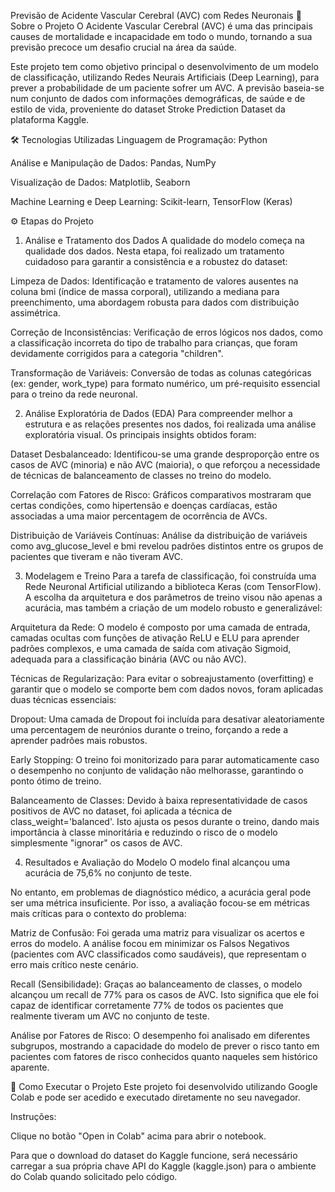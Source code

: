 Previsão de Acidente Vascular Cerebral (AVC) com Redes Neuronais
🎯 Sobre o Projeto
O Acidente Vascular Cerebral (AVC) é uma das principais causes de mortalidade e incapacidade em todo o mundo, tornando a sua previsão precoce um desafio crucial na área da saúde.

Este projeto tem como objetivo principal o desenvolvimento de um modelo de classificação, utilizando Redes Neurais Artificiais (Deep Learning), para prever a probabilidade de um paciente sofrer um AVC. A previsão baseia-se num conjunto de dados com informações demográficas, de saúde e de estilo de vida, proveniente do dataset Stroke Prediction Dataset da plataforma Kaggle.

🛠️ Tecnologias Utilizadas
Linguagem de Programação: Python

Análise e Manipulação de Dados: Pandas, NumPy

Visualização de Dados: Matplotlib, Seaborn

Machine Learning e Deep Learning: Scikit-learn, TensorFlow (Keras)

⚙️ Etapas do Projeto
1. Análise e Tratamento dos Dados
A qualidade do modelo começa na qualidade dos dados. Nesta etapa, foi realizado um tratamento cuidadoso para garantir a consistência e a robustez do dataset:

Limpeza de Dados: Identificação e tratamento de valores ausentes na coluna bmi (índice de massa corporal), utilizando a mediana para preenchimento, uma abordagem robusta para dados com distribuição assimétrica.

Correção de Inconsistências: Verificação de erros lógicos nos dados, como a classificação incorreta do tipo de trabalho para crianças, que foram devidamente corrigidos para a categoria "children".

Transformação de Variáveis: Conversão de todas as colunas categóricas (ex: gender, work_type) para formato numérico, um pré-requisito essencial para o treino da rede neuronal.

2. Análise Exploratória de Dados (EDA)
Para compreender melhor a estrutura e as relações presentes nos dados, foi realizada uma análise exploratória visual. Os principais insights obtidos foram:

Dataset Desbalanceado: Identificou-se uma grande desproporção entre os casos de AVC (minoria) e não AVC (maioria), o que reforçou a necessidade de técnicas de balanceamento de classes no treino do modelo.

Correlação com Fatores de Risco: Gráficos comparativos mostraram que certas condições, como hipertensão e doenças cardíacas, estão associadas a uma maior percentagem de ocorrência de AVCs.

Distribuição de Variáveis Contínuas: Análise da distribuição de variáveis como avg_glucose_level e bmi revelou padrões distintos entre os grupos de pacientes que tiveram e não tiveram AVC.

3. Modelagem e Treino
Para a tarefa de classificação, foi construída uma Rede Neuronal Artificial utilizando a biblioteca Keras (com TensorFlow). A escolha da arquitetura e dos parâmetros de treino visou não apenas a acurácia, mas também a criação de um modelo robusto e generalizável:

Arquitetura da Rede: O modelo é composto por uma camada de entrada, camadas ocultas com funções de ativação ReLU e ELU para aprender padrões complexos, e uma camada de saída com ativação Sigmoid, adequada para a classificação binária (AVC ou não AVC).

Técnicas de Regularização: Para evitar o sobreajustamento (overfitting) e garantir que o modelo se comporte bem com dados novos, foram aplicadas duas técnicas essenciais:

Dropout: Uma camada de Dropout foi incluída para desativar aleatoriamente uma percentagem de neurónios durante o treino, forçando a rede a aprender padrões mais robustos.

Early Stopping: O treino foi monitorizado para parar automaticamente caso o desempenho no conjunto de validação não melhorasse, garantindo o ponto ótimo de treino.

Balanceamento de Classes: Devido à baixa representatividade de casos positivos de AVC no dataset, foi aplicada a técnica de class_weight='balanced'. Isto ajusta os pesos durante o treino, dando mais importância à classe minoritária e reduzindo o risco de o modelo simplesmente "ignorar" os casos de AVC.

4. Resultados e Avaliação do Modelo
O modelo final alcançou uma acurácia de 75,6% no conjunto de teste.

No entanto, em problemas de diagnóstico médico, a acurácia geral pode ser uma métrica insuficiente. Por isso, a avaliação focou-se em métricas mais críticas para o contexto do problema:

Matriz de Confusão: Foi gerada uma matriz para visualizar os acertos e erros do modelo. A análise focou em minimizar os Falsos Negativos (pacientes com AVC classificados como saudáveis), que representam o erro mais crítico neste cenário.

Recall (Sensibilidade): Graças ao balanceamento de classes, o modelo alcançou um recall de 77% para os casos de AVC. Isto significa que ele foi capaz de identificar corretamente 77% de todos os pacientes que realmente tiveram um AVC no conjunto de teste.

Análise por Fatores de Risco: O desempenho foi analisado em diferentes subgrupos, mostrando a capacidade do modelo de prever o risco tanto em pacientes com fatores de risco conhecidos quanto naqueles sem histórico aparente.

🏁 Como Executar o Projeto
Este projeto foi desenvolvido utilizando Google Colab e pode ser acedido e executado diretamente no seu navegador.

Instruções:

Clique no botão "Open in Colab" acima para abrir o notebook.

Para que o download do dataset do Kaggle funcione, será necessário carregar a sua própria chave API do Kaggle (kaggle.json) para o ambiente do Colab quando solicitado pelo código.
